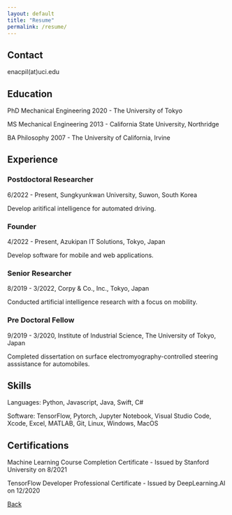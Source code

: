 ```yaml
---
layout: default
title: "Resume"
permalink: /resume/
---
```

## Contact
enacpil(at)uci.edu

## Education
PhD Mechanical Engineering 2020 - The University of Tokyo

MS Mechanical Engineering 2013 - California State University, Northridge

BA Philosophy 2007 - The University of California, Irvine

## Experience

### Postdoctoral Researcher 
6/2022 - Present, Sungkyunkwan University, Suwon, South Korea

Develop aritifical intelligence for automated driving.

### Founder
4/2022 - Present, Azukipan IT Solutions, Tokyo, Japan

Develop software for mobile and web applications.

### Senior Researcher
8/2019 - 3/2022, Corpy & Co., Inc., Tokyo, Japan

Conducted artificial intelligence research with a focus on mobility.

### Pre Doctoral Fellow
9/2019 - 3/2020, Institute of Industrial Science, The University of Tokyo, Japan

Completed dissertation on surface electromyography-controlled steering asssistance for automobiles.

## Skills
Languages: Python, Javascript, Java, Swift, C#

Software: TensorFlow, Pytorch, Jupyter Notebook, Visual Studio Code, Xcode, Excel, MATLAB, Git, Linux, Windows, MacOS

## Certifications
Machine Learning Course Completion Certificate - Issued by Stanford University on 8/2021

TensorFlow Developer Professional Certificate - Issued by DeepLearning.AI on 12/2020

[Back](https://azukipan.github.io/edricjohnnacpil/)
